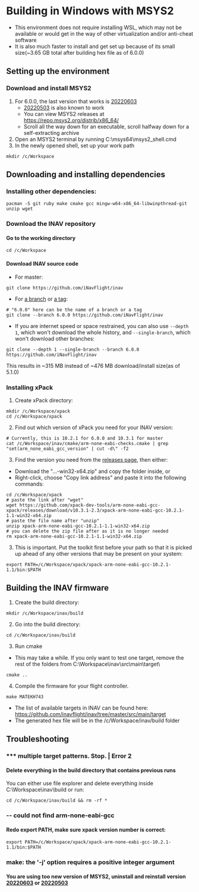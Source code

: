 # Building in Windows with MSYS2
- This environment does not require installing WSL, which may not be available or would get in the way of other virtualization and/or anti-cheat software
- It is also much faster to install and get set up because of its small size(~3.65 GB total after building hex file as of 6.0.0)
## Setting up the environment
### Download and install MSYS2
1. For 6.0.0, the last version that works is [20220603](https://repo.msys2.org/distrib/x86_64/msys2-x86_64-20220603.exe)
    - [20220503](https://repo.msys2.org/distrib/x86_64/msys2-x86_64-20220503.exe) is also known to work
    - You can view MSYS2 releases at https://repo.msys2.org/distrib/x86_64/
    - Scroll all the way down for an executable, scroll halfway down for a self-extracting archive
1. Open an MSYS2 terminal by running C:\msys64\msys2_shell.cmd
1. In the newly opened shell, set up your work path
```
mkdir /c/Workspace
```
## Downloading and installing dependencies
### Installing other dependencies:
```
pacman -S git ruby make cmake gcc mingw-w64-x86_64-libwinpthread-git unzip wget
```
### Download the INAV repository
#### Go to the working directory
```
cd /c/Workspace
```
#### Download INAV source code
- For master:
```
git clone https://github.com/iNavFlight/inav
```
- For [a branch](https://github.com/iNavFlight/inav/branches) or [a tag](https://github.com/iNavFlight/inav/tags): 
```
# "6.0.0" here can be the name of a branch or a tag 
git clone --branch 6.0.0 https://github.com/iNavFlight/inav
```
- If you are internet speed or space restrained, you can also use `--depth 1`, which won't download the whole history, and `--single-branch`, which won't download other branches:
```
git clone --depth 1 --single-branch --branch 6.0.0 https://github.com/iNavFlight/inav
```
This results in ~315 MB instead of ~476 MB download/install size(as of 5.1.0)
### Installing xPack 
1. Create xPack directory:
```
mkdir /c/Workspace/xpack
cd /c/Workspace/xpack
```
2. Find out which version of xPack you need for your INAV version:
```
# Currently, this is 10.2.1 for 6.0.0 and 10.3.1 for master
cat /c/Workspace/inav/cmake/arm-none-eabi-checks.cmake | grep "set(arm_none_eabi_gcc_version" | cut -d\" -f2
```
3. Find the version you need from the [releases page](https://github.com/xpack-dev-tools/arm-none-eabi-gcc-xpack/releases/), then either:
- Download the "...-win32-x64.zip" and copy the folder inside, or
- Right-click, choose "Copy link address" and paste it into the following commands:
```
cd /c/Workspace/xpack
# paste the link after "wget"
wget https://github.com/xpack-dev-tools/arm-none-eabi-gcc-xpack/releases/download/v10.3.1-2.3/xpack-arm-none-eabi-gcc-10.2.1-1.1-win32-x64.zip
# paste the file name after "unzip"
unzip xpack-arm-none-eabi-gcc-10.2.1-1.1-win32-x64.zip
# you can delete the zip file after as it is no longer needed
rm xpack-arm-none-eabi-gcc-10.2.1-1.1-win32-x64.zip
```
3. This is important. Put the toolkit first before your path so that it is picked up ahead of any other versions that may be present on your system:
```
export PATH=/c/Workspace/xpack/xpack-arm-none-eabi-gcc-10.2.1-1.1/bin:$PATH
```
## Building the INAV firmware
1. Create the build directory:
```
mkdir /c/Workspace/inav/build
```
2. Go into the build directory:
```
cd /c/Workspace/inav/build
```
3. Run cmake
- This may take a while. If you only want to test one target, remove the rest of the folders from C:\Workspace\inav\src\main\target\
```
cmake ..
```
4. Compile the firmware for your flight controller.
```
make MATEKH743
```
- The list of available targets in INAV can be found here: https://github.com/inavflight/inav/tree/master/src/main/target
- The generated hex file will be in the /c/Workspace/inav/build folder
## Troubleshooting
### *** multiple target patterns.  Stop. | Error 2
#### Delete everything in the build directory that contains previous runs
You can either use file explorer and delete everything inside C:\Workspace\inav\build
or run:
```
cd /c/Workspace/inav/build && rm -rf *
```
### -- could not find arm-none-eabi-gcc
#### Redo export PATH, make sure xpack version number is correct:
```
export PATH=/c/Workspace/xpack/xpack-arm-none-eabi-gcc-10.2.1-1.1/bin:$PATH
```
### make: the '-j' option requires a positive integer argument
#### You are using too new version of MSYS2, uninstall and reinstall version [20220603](https://repo.msys2.org/distrib/x86_64/msys2-x86_64-20220603.exe) or [20220503](https://repo.msys2.org/distrib/x86_64/msys2-x86_64-20220503.exe)
